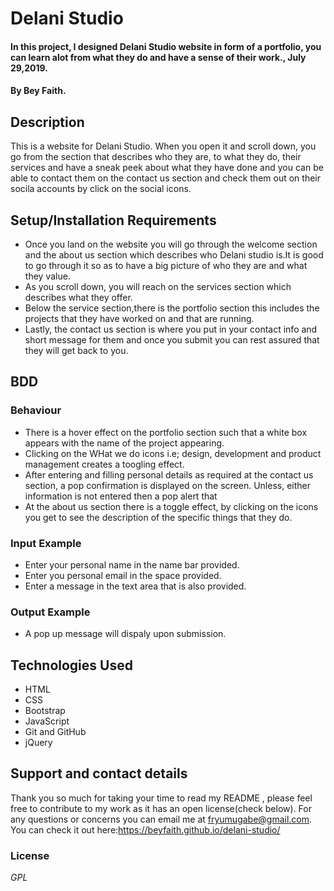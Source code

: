 # Delani Studio
#### In this project, I designed Delani Studio website in form of a portfolio, you can learn alot from what they do and have a sense of their work., July 29,2019.
#### By **Bey Faith.**
## Description
This is a website for Delani Studio. When you open it and scroll down, you go from the section that describes who they are, to what they do, their services and have a sneak peek about what they have done and you can be able to contact them on the contact us section and check them out on their socila accounts by click on the social icons.
## Setup/Installation Requirements
* Once you land on the website you will go through the welcome section and the about us section which describes who Delani studio is.It is good to  go through it so as to have a big picture of who they are and what they value.
* As you scroll down, you will reach on the services section which describes what they offer.
* Below the service section,there is the portfolio section  this includes the projects that they have worked on and that are running.
* Lastly, the contact us section is where you put in your contact info and short message for them and once you submit you can rest assured that they will get back to you.

## BDD
### Behaviour
* There is a hover effect on the portfolio section such that a white box appears with the name of the project appearing.
* Clicking on the WHat we do icons i.e; design, development and product management creates a toogling effect.
* After entering and filling personal details as required at the contact us section, a pop confirmation is displayed on the screen. Unless, either information is not entered then a pop alert that 
* At the about us section there is a toggle effect, by clicking on the icons you get to see the description of the specific things that they do.
### Input Example
* Enter your personal name in the name bar provided.
* Enter you personal email in the space provided.
* Enter a message in the text area that is also provided.
### Output Example
* A pop up message will dispaly upon submission.


## Technologies Used
* HTML
* CSS
* Bootstrap
* JavaScript
* Git and GitHub
* jQuery


## Support and contact details
Thank you so much for taking your time to read my README , please feel free to contribute to my work as it has an open license(check below). For any questions or concerns you can email me at fryumugabe@gmail.com.
You can check it out here:https://beyfaith.github.io/delani-studio/
### License
*GPL*